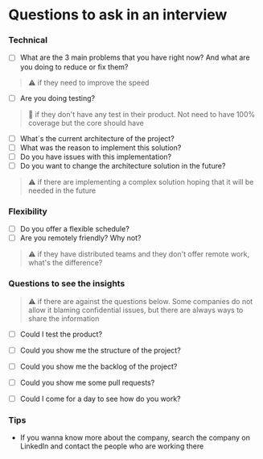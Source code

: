 
# Questions to ask in an interview

### Technical
- [ ] What are the 3 main problems that you have right now? And what are you doing to reduce or fix them?
> :warning: if they need to improve the speed
- [ ] Are you doing testing?
> :triangular_flag_on_post: if they don't have any test in their product. Not need to have 100% coverage but the core should have
- [ ] What´s the current architecture of the project? 
- [ ] What was the reason to implement this solution? 
- [ ] Do you have issues with this implementation?
- [ ] Do you want to change the architecture solution in the future?
>:warning: if there are implementing a complex solution hoping that it will be needed in the future



### Flexibility
- [ ] Do you offer a flexible schedule?
- [ ] Are you remotely friendly? Why not?
> :warning: if they have distributed teams and they don't offer remote work, what's the difference?

### Questions to see the insights 
> :warning: if there are against the questions below. Some companies do not allow it blaming confidential issues, but there are always ways to share the information
- [ ] Could I test the product?
- [ ] Could you show me the structure of the project?
- [ ] Could you show me the backlog of the project?
- [ ] Could you show me some pull requests?
- [ ] Could I come for a day to see how do you work?



### Tips 
- If you wanna know more about the company, search the company on LinkedIn and contact the people who are working there
